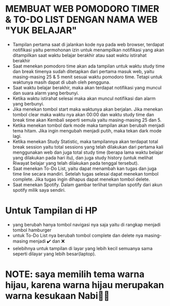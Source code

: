 # MEMBUAT WEB POMODORO TIMER & TO-DO LIST DENGAN NAMA WEB "YUK BELAJAR"
-	Tampilan pertama saat di jalankan kode nya pada web browser, terdapat notifikasi yaitu permohonan izin untuk menampilkan notifikasi yang akan ditampilkan saat waktu belajar berakhir atau saat waktu istirahat berakhir
-	Saat menekan pomodoro time akan ada tampilan untuk waktu study time dan break timenya sudah ditetapkan dari pertama masuk web, yaitu masing-masing 25 & 5 menit sesuai waktu pomodoro time. Tetapi untuk waktunya masih dapat di ubah oleh pengguna.
-	Saat waktu belajar berakhir, maka akan terdapat notifikasi yang muncul dan suara alarm yang berbunyi.
-	Ketika waktu istirahat selesai maka akan muncul notifikasi dan alarm yang berbunyi.
-	Jika menekan tombol start maka waktunya akan berjalan. Jika menekan tombol clear maka waktu nya akan 00:00 dan waktu study time dan break time akan Kembali seperti semula yaitu masing-masing 25 dan 5.
-	Ketika menekan tombol dark mode maka tampilan akan berubah menjadi tema hitam. Jika ingin mengubah menjadi putih, maka tekan dark mode lagi.
-	Ketika menekan Study Statistic, maka tampilannya akan terdapat total break session yaitu total sessions yang telah dilakukan dari pertama kali menggunakan web dan juga total study time (berapa lama waktu belajar yang dilakukan pada hari itu), dan juga study history (untuk melihat Riwayat belajar yang telah dilakukan pada tenggal tersebut).
-	Saat menekan To-Do List, yaitu dapat menambah kan tugas dan juga time line secara mandiri. Setelah tugas selesai dapat menekan tombol complete. Jika tugas ingin dihapus dapat menekan tombol delete.
-	Saat menekan Spotify. Dalam gambar terlihat tampilan spotify dari akun spotify milik saya sendiri.

# Untuk Tampilan di HP
- yang berubah hanya tombol navigasi nya saja yaitu di rangkap menjadi tombol hamburger
- untuk To-Do List nya berubah tombol complete dan delete nya masing-masing menjadi ✔️ dan ❌
- selebihnya untuk tampilan di layar yang lebih kecil semuanya sama seperti dilayar yang lebih besar(laptop).

# NOTE: saya memilih tema warna hijau, karena warna hijau merupakan warna kesukaan Nabi💚🙏
